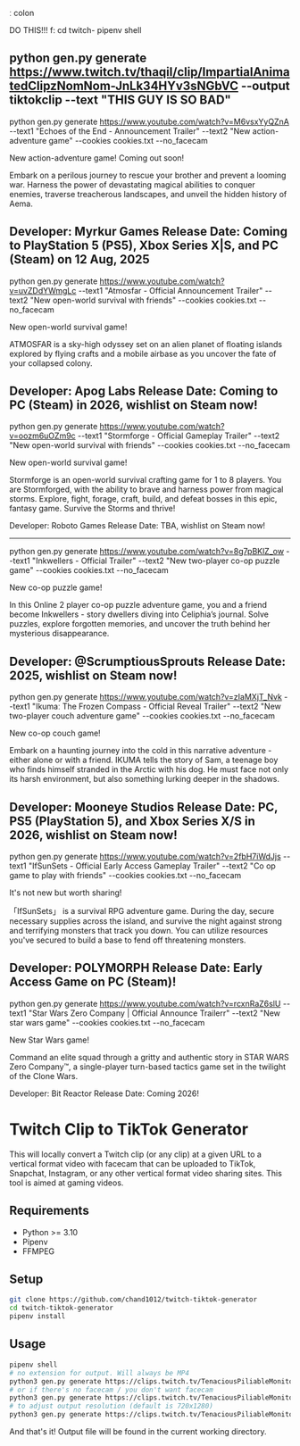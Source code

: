 



ː colon



DO THIS!!!
f:
cd twitch-
pipenv shell

python gen.py generate https://www.twitch.tv/thaqil/clip/ImpartialAnimatedClipzNomNom-JnLk34HYv3sNGbVC --output tiktokclip --text "THIS GUY IS SO BAD"
--------------------------------------
python gen.py generate https://www.youtube.com/watch?v=M6vsxYyQZnA --text1 "Echoes of the End - Announcement Trailer" --text2 "New action-adventure game" --cookies cookies.txt --no_facecam


New action-adventure game! Coming out soon!

Embark on a perilous journey to rescue your brother and prevent a looming war. Harness the power of devastating magical abilities to conquer enemies, traverse treacherous landscapes, and unveil the hidden history of Aema.

Developer: Myrkur Games
Release Date: Coming to PlayStation 5 (PS5), Xbox Series X|S, and PC (Steam) on 12 Aug, 2025
--------------------------------------------
python gen.py generate https://www.youtube.com/watch?v=uvZDdYWmgLc --text1 "Atmosfar - Official Announcement Trailer" --text2 "New open-world survival with friends" --cookies cookies.txt --no_facecam


New open-world survival game!

ATMOSFAR is a sky-high odyssey set on an alien planet of floating islands explored by flying crafts and a mobile airbase as you uncover the fate of your collapsed colony.

Developer: Apog Labs
Release Date: Coming to  PC (Steam) in 2026, wishlist on Steam now!
--------------------------------------------
python gen.py generate https://www.youtube.com/watch?v=oozm6uOZm9c --text1 "Stormforge - Official Gameplay Trailer" --text2 "New open-world survival with friends" --cookies cookies.txt --no_facecam


New open-world survival game!

Stormforge is an open-world survival crafting game for 1 to 8 players. You are Stormforged, with the ability to brave and harness power from magical storms. Explore, fight, forage, craft, build, and defeat bosses in this epic, fantasy game. Survive the Storms and thrive!

Developer: Roboto Games
Release Date: TBA, wishlist on Steam now!

--------------------------------------------
python gen.py generate https://www.youtube.com/watch?v=8g7pBKlZ_ow --text1 "Inkwellers - Official Trailer" --text2 "New two-player co-op puzzle game" --cookies cookies.txt --no_facecam


New co-op puzzle game!

In this Online 2 player co-op puzzle adventure game, you and a friend become Inkwellers - story dwellers diving into Celiphia’s journal. Solve puzzles, explore forgotten memories, and uncover the truth behind her mysterious disappearance.

Developer: @ScrumptiousSprouts
Release Date: 2025, wishlist on Steam now!
--------------------------------------------
python gen.py generate https://www.youtube.com/watch?v=zIaMXjT_Nvk --text1 "Ikumaː The Frozen Compass - Official Reveal Trailer" --text2 "New two-player couch adventure game" --cookies cookies.txt --no_facecam


New co-op couch game!

Embark on a haunting journey into the cold in this narrative adventure - either alone or with a friend. IKUMA tells the story of Sam, a teenage boy who finds himself stranded in the Arctic with his dog. He must face not only its harsh environment, but also something lurking deeper in the shadows.

Developer: Mooneye Studios
Release Date: PC, PS5 (PlayStation 5), and Xbox Series X/S in 2026, wishlist on Steam now!
--------------------------------------------
python gen.py generate https://www.youtube.com/watch?v=2fbH7iWdJjs --text1 "IfSunSets - Official Early Access Gameplay Trailer" --text2 "Co op game to play with friends" --cookies cookies.txt --no_facecam


It's not new but worth sharing!

「IfSunSets」 is a survival RPG adventure game. During the day, secure necessary supplies across the island, and survive the night against strong and terrifying monsters that track you down. You can utilize resources you've secured to build a base to fend off threatening monsters.

Developer: POLYMORPH
Release Date: Early Access Game on PC (Steam)!
--------------------------------------------
python gen.py generate https://www.youtube.com/watch?v=rcxnRaZ6slU --text1 "Star Wars Zero Company | Official Announce Trailerr" --text2 "New star wars game" --cookies cookies.txt --no_facecam


New Star Wars game!

Command an elite squad through a gritty and authentic story in STAR WARS Zero Company™, a single-player turn-based tactics game set in the twilight of the Clone Wars.

Developer: Bit Reactor
Release Date: Coming 2026!









# Twitch Clip to TikTok Generator

This will locally convert a Twitch clip (or any clip) at a given URL to a vertical format video with facecam that can be uploaded to TikTok, Snapchat, Instagram, or any other vertical format video sharing sites. This tool is aimed at gaming videos.

## Requirements

* Python >= 3.10
* Pipenv
* FFMPEG

## Setup

```sh
git clone https://github.com/chand1012/twitch-tiktok-generator
cd twitch-tiktok-generator
pipenv install
```

## Usage

```sh
pipenv shell
# no extension for output. Will always be MP4
python3 gen.py generate https://clips.twitch.tv/TenaciousPiliableMonitorOhMyDog-G7OYAcQB0bbADKOn --output tiktokclip 
# or if there's no facecam / you don't want facecam
python3 gen.py generate https://clips.twitch.tv/TenaciousPiliableMonitorOhMyDog-G7OYAcQB0bbADKOn --output tiktokclip --no_facecam
# to adjust output resolution (default is 720x1280)
python3 gen.py generate https://clips.twitch.tv/TenaciousPiliableMonitorOhMyDog-G7OYAcQB0bbADKOn --output tiktokclip --width 1080 --height 1920
```

And that's it! Output file will be found in the current working directory.

